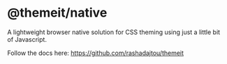 # @themeit/native

A lightweight browser native solution for CSS theming using just a little bit of Javascript.

Follow the docs here: https://github.com/rashadajtou/themeit
